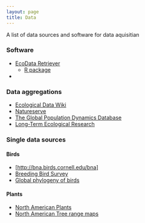 ```yaml
---
layout: page
title: Data
---
```


A list of data sources and software for data aquisitian

### Software
* [EcoData Retriever](ecodataretriever.org/)
    - [R package](https://github.com/ropensci/ecoretriever)
* 
### Data aggregations
* [Ecological Data Wiki](http://ecologicaldata.org/)
* [Natureserve](http://www.natureserve.org/conservation-tools/data-maps-tools)
* [The Global Population Dynamics Database](http://www3.imperial.ac.uk/cpb/databases/gpdd)
* [Long-Term Ecological Research](http://www.lternet.edu/)

### Single data sources
#### Birds
* [http://bna.birds.cornell.edu/bna]
* [Breeding Bird Survey](http://www.mbr-pwrc.usgs.gov/bbs/)
* [Global phylogeny of birds](http://birdtree.org/)
#### Plants
* [North American Plants](http://plants.usda.gov/)
* [North American Tree range maps](http://esp.cr.usgs.gov/data/little/)
